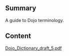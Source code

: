 ## Summary

 A guide to Dojo terminology. 

## Content

[Dojo_Dictionary_draft_5.pdf](../files/Dojo_Dictionary_draft_5.pdf)
